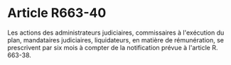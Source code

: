 # Article R663-40

Les actions des administrateurs judiciaires, commissaires à l'exécution du plan, mandataires judiciaires, liquidateurs, en matière de rémunération, se prescrivent par six mois à compter de la notification prévue à l'article R. 663-38.